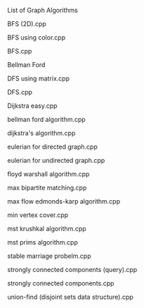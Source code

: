 List of Graph Algorithms 


BFS (2D).cpp	

BFS using color.cpp	

BFS.cpp	

Bellman Ford 

DFS using matrix.cpp	

DFS.cpp	

Dijkstra easy.cpp

bellman ford algorithm.cpp	

dijkstra's algorithm.cpp	

eulerian for directed graph.cpp	

eulerian for undirected graph.cpp	

floyd warshall algorithm.cpp 

max bipartite matching.cpp	

max flow edmonds-karp algorithm.cpp	

min vertex cover.cpp	

mst krushkal algorithm.cpp

mst prims algorithm.cpp	

stable marriage probelm.cpp	

strongly connected components (query).cpp	

strongly connected components.cpp 

union-find (disjoint sets data structure).cpp

